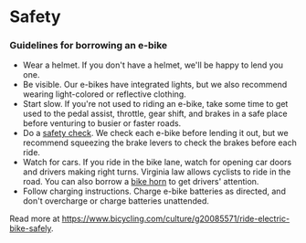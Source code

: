 # 

# Safety

### Guidelines for borrowing an e-bike

* Wear a helmet. If you don't have a helmet, we'll be happy to lend you
    one.
* Be visible. Our e-bikes have integrated lights, but we also recommend
    wearing light-colored or reflective clothing.
* Start slow. If you're not used to riding an e-bike, take some time to
    get used to the pedal assist, throttle, gear shift, and brakes in a
    safe place before venturing to busier or faster roads.
* Do a [safety
    check](https://www.rei.com/learn/expert-advice/pre-ride-inspection.html).
    We check each e-bike before lending it out, but we recommend
    squeezing the brake levers to check the brakes before each ride.
* Watch for cars. If you ride in the bike lane, watch for opening car
    doors and drivers making right turns. Virginia law allows cyclists
    to ride in the road. You can also borrow a [bike
    horn](https://us.hornit.com/products/v3-db140) to get drivers'
    attention.
* Follow charging instructions. Charge e-bike batteries as directed, and
    don't overcharge or charge batteries unattended.

Read more at https://www.bicycling.com/culture/g20085571/ride-electric-bike-safely.

